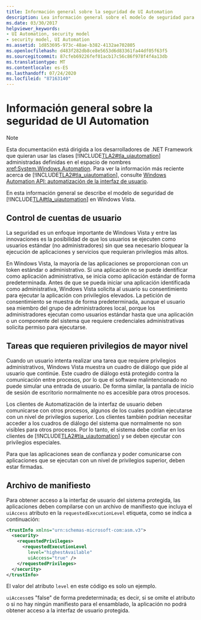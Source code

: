 ```yaml
---
title: Información general sobre la seguridad de UI Automation
description: Lea información general sobre el modelo de seguridad para la automatización de la interfaz de usuario de Microsoft. Comprender el control de cuentas de usuario, las tareas que requieren más privilegios y archivos de manifiesto.
ms.date: 03/30/2017
helpviewer_keywords:
- UI Automation, security model
- security model, UI Automation
ms.assetid: 1d853695-973c-48ae-b382-4132ae702805
ms.openlocfilehash: d483f282db8ce8e5653d6d83361fa44df05f63f5
ms.sourcegitcommit: 87cfeb69226fef01acb17c56c86f978f4f4a13db
ms.translationtype: MT
ms.contentlocale: es-ES
ms.lasthandoff: 07/24/2020
ms.locfileid: "87163140"
---
```

# <a name="ui-automation-security-overview"></a>Información general sobre la seguridad de UI Automation

> [!NOTE]
> Esta documentación está dirigida a los desarrolladores de .NET Framework que quieran usar las clases [!INCLUDE[TLA2#tla_uiautomation](../../../includes/tla2sharptla-uiautomation-md.md)] administradas definidas en el espacio de nombres <xref:System.Windows.Automation>. Para ver la información más reciente acerca de [!INCLUDE[TLA2#tla_uiautomation](../../../includes/tla2sharptla-uiautomation-md.md)], consulte [Windows Automation API: automatización de la interfaz de usuario](/windows/win32/winauto/entry-uiauto-win32).

En esta información general se describe el modelo de seguridad de [!INCLUDE[TLA#tla_uiautomation](../../../includes/tlasharptla-uiautomation-md.md)] en Windows Vista.

<a name="User_Account_Control"></a>

## <a name="user-account-control"></a>Control de cuentas de usuario

La seguridad es un enfoque importante de Windows Vista y entre las innovaciones es la posibilidad de que los usuarios se ejecuten como usuarios estándar (no administradores) sin que sea necesario bloquear la ejecución de aplicaciones y servicios que requieran privilegios más altos.

En Windows Vista, la mayoría de las aplicaciones se proporcionan con un token estándar o administrativo. Si una aplicación no se puede identificar como aplicación administrativa, se inicia como aplicación estándar de forma predeterminada. Antes de que se pueda iniciar una aplicación identificada como administrativa, Windows Vista solicita al usuario su consentimiento para ejecutar la aplicación con privilegios elevados. La petición de consentimiento se muestra de forma predeterminada, aunque el usuario sea miembro del grupo de administradores local, porque los administradores ejecutan como usuarios estándar hasta que una aplicación o un componente del sistema que requiere credenciales administrativas solicita permiso para ejecutarse.

<a name="Tasks_Requiring_Higher_Privileges"></a>

## <a name="tasks-requiring-higher-privileges"></a>Tareas que requieren privilegios de mayor nivel

Cuando un usuario intenta realizar una tarea que requiere privilegios administrativos, Windows Vista muestra un cuadro de diálogo que pide al usuario que continúe. Este cuadro de diálogo está protegido contra la comunicación entre procesos, por lo que el software malintencionado no puede simular una entrada de usuario. De forma similar, la pantalla de inicio de sesión de escritorio normalmente no es accesible para otros procesos.

Los clientes de Automatización de la interfaz de usuario deben comunicarse con otros procesos, algunos de los cuales podrían ejecutarse con un nivel de privilegios superior. Los clientes también podrían necesitar acceder a los cuadros de diálogo del sistema que normalmente no son visibles para otros procesos. Por lo tanto, el sistema debe confiar en los clientes de [!INCLUDE[TLA2#tla_uiautomation](../../../includes/tla2sharptla-uiautomation-md.md)] y se deben ejecutar con privilegios especiales.

Para que las aplicaciones sean de confianza y poder comunicarse con aplicaciones que se ejecutan con un nivel de privilegios superior, deben estar firmadas.

<a name="Manifest_Files"></a>

## <a name="manifest-files"></a>Archivo de manifiesto

Para obtener acceso a la interfaz de usuario del sistema protegida, las aplicaciones deben compilarse con un archivo de manifiesto que incluya el `uiAccess` atributo en la `requestedExecutionLevel` etiqueta, como se indica a continuación:

```xml
<trustInfo xmlns="urn:schemas-microsoft-com:asm.v3">
  <security>
    <requestedPrivileges>
      <requestedExecutionLevel
        level="highestAvailable"
        uiAccess="true" />
    </requestedPrivileges>
  </security>
</trustInfo>
```

El valor del atributo `level` en este código es solo un ejemplo.

`uiAccess`es "false" de forma predeterminada; es decir, si se omite el atributo o si no hay ningún manifiesto para el ensamblado, la aplicación no podrá obtener acceso a la interfaz de usuario protegida.

